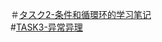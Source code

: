 ＃[タスク2-条件和循環环的学习笔记](https://github.com/Hongguo-HUB/pythonLife2020/blob/master/Python%E7%AC%94%E8%AE%B0/TASK2--%E6%9D%A1%E4%BB%B6%E5%BE%AA%E7%8E%AF%E5%AD%A6%E4%B9%A0%E7%AC%94%E8%AE%B0.md)  
#[TASK3-异常异理](https://github.com/Hongguo-HUB/pythonLife2020/blob/master/Python%E7%AC%94%E8%AE%B0/TASK3-%E5%BC%82%E5%B8%B8%E5%A4%84%E7%90%86.md)  
